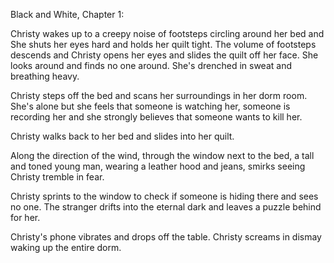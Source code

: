 Black and White, Chapter 1:


Christy wakes up to a creepy noise of footsteps circling around her bed and
She shuts her eyes hard and holds her quilt tight. The volume of footsteps descends and
Christy opens her eyes and slides the quilt off her face. She looks around and finds no one
around. She's drenched in sweat and breathing heavy.

Christy steps off the bed and scans her surroundings in her dorm room. She's alone but she feels
that someone is watching her, someone is recording her and she strongly believes that someone wants to kill her.

Christy walks back to her bed and slides into her quilt.

Along the direction of the wind, through the window next to the bed, a tall and toned young man, 
wearing a leather hood and jeans, smirks seeing Christy tremble in fear.

Christy sprints to the window to check if someone is hiding there and sees no one. The stranger drifts into the eternal dark
and leaves a puzzle behind for her.

Christy's phone vibrates and drops off the table.  Christy screams in dismay waking up the entire dorm.
